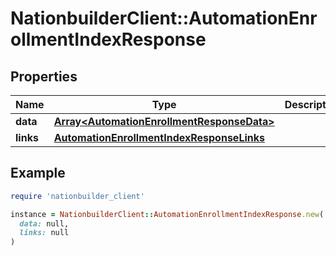# NationbuilderClient::AutomationEnrollmentIndexResponse

## Properties

| Name | Type | Description | Notes |
| ---- | ---- | ----------- | ----- |
| **data** | [**Array&lt;AutomationEnrollmentResponseData&gt;**](AutomationEnrollmentResponseData.md) |  |  |
| **links** | [**AutomationEnrollmentIndexResponseLinks**](AutomationEnrollmentIndexResponseLinks.md) |  | [optional] |

## Example

```ruby
require 'nationbuilder_client'

instance = NationbuilderClient::AutomationEnrollmentIndexResponse.new(
  data: null,
  links: null
)
```

